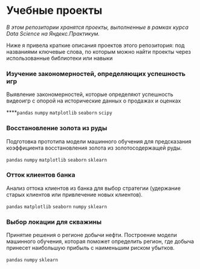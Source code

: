 # Учебные проекты

*В этом репозитории хранятся проекты, выполненные в рамках курса Data Science на Яндекс.Практикум.* 

Ниже я привела краткие описания проектов этого репозитория: под названиями ключевые слова, по которым можно найти проекты через использованные библиотеки или навыки

### Изучение закономерностей, определяющих успешность игр

Выявление закономерностей, которые определяют успешность видеоигр с опорой на исторические данных о продажах и оценках

 ****`pandas` `numpy`  `matplotlib`  `seaborn` `scipy`

### Восстановление золота из руды

Подготовка прототипа модели машинного обучения для предсказания коэффициента восстановления золота из золотосодержащей руды.

`pandas` `numpy` `matplotlib` `seaborn` `sklearn`

### Отток клиентов банка

Анализ оттока клиентов из банка для выбор стратегии (удержание старых клиентов или привлечение новых клиентов).

`pandas` `matplotlib` `seaborn` `numpy` `sklearn`

### Выбор локации для скважины

Принятие решения о регионе добычи нефти. Построение модели машинного обучения, которая поможет определить регион, где добыча принесет наибольшую прибыль с наименьшим риском убытков.

`pandas` `numpy` `sklearn`